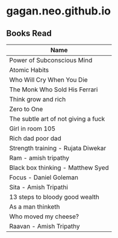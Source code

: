 # gagan.neo.github.io

## Books Read

|Name|
| --- |
| Power of Subconscious Mind |
| Atomic Habits |
| Who Will Cry When You Die |
| The Monk Who Sold His Ferrari |
| Think grow and rich |
| Zero to One |
| The subtle art of not giving a fuck |
| Girl in room 105 |
| Rich dad poor dad |
| Strength training - Rujata Diwekar |
| Ram - amish tripathy |
| Black box thinking - Matthew Syed |
| Focus - Daniel Goleman |
| Sita - Amish Tripathi |
| 13 steps to bloody good wealth |
| As a man thinketh |
| Who moved my cheese? |
| Raavan - Amish Tripathy |
